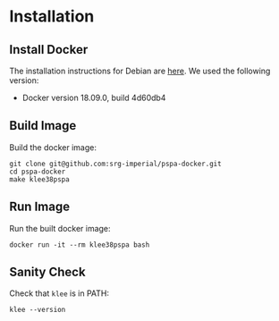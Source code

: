 # Installation

## Install Docker
The installation instructions for Debian are [here](https://docs.docker.com/engine/install/debian/).
We used the following version:
- Docker version 18.09.0, build 4d60db4

## Build Image
Build the docker image:
```
git clone git@github.com:srg-imperial/pspa-docker.git
cd pspa-docker
make klee38pspa
```

## Run Image
Run the built docker image:
```
docker run -it --rm klee38pspa bash
```

## Sanity Check
Check that `klee` is in PATH:
```
klee --version
```
